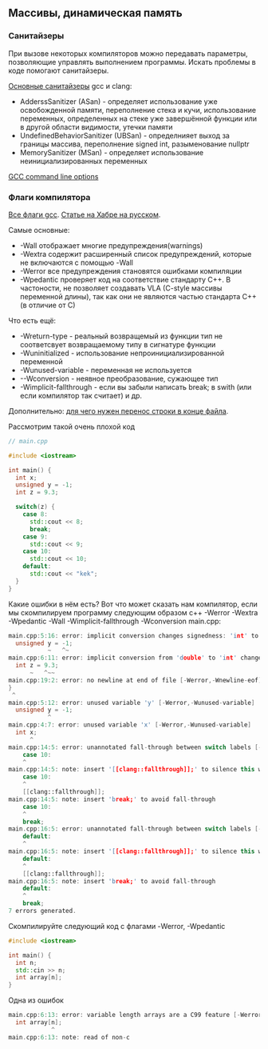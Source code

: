 ## Массивы, динамическая память

### Санитайзеры

При вызове некоторых компиляторов можно передавать параметры, позволяющие управлять выполнением программы. 
Искать проблемы в коде помогают санитайзеры. 

[Основные санитайзеры](https://github.com/google/sanitizers/wiki/MemorySanitizer) gcc и clang:
 - AdderssSanitizer (ASan) - определяет использование уже освобожденной памяти, переполнение стека и кучи, использование переменных, определенных на стеке уже завершённой функции или в другой области видимости, утечки памяти
 - UndefinedBehaviorSanitizer (UBSan) - определнияет выход за границы массива, переполнение signed int, разыменование nullptr
 - MemorySanitizer (MSan) - определяет использование неинициализированных переменных

[GCC command line options](https://gcc.gnu.org/onlinedocs/gcc/Instrumentation-Options.html)

### Флаги компилятора

[Все флаги gcc](https://gcc.gnu.org/onlinedocs/gcc/Warning-Options.html). [Cтатье на Хабре на русском](https://habr.com/en/post/490850/).

Самые основные:

- -Wall отображает многие предупреждения(warnings)
- -Wextra содержит расширенный список предупреждений, которые не включаются с помощью -Wall
- -Werror все предупреждения становятся ошибками компиляции
- -Wpedantic проверяет код на соответствие стандарту C++. В частоности, не позволяет создавать VLA (C-style массивы переменной длины), так как они не являются частью стандарта C++ (в отличие от C)

Что есть ещё:
- -Wreturn-type - реальный возвращемый из функции тип не соответсвует возвращаемому типу в сигнатуре функции
- -Wuninitialized - использование непроинициализированной переменной
- -Wunused-variable - переменная не используется
- --Wconversion - неявное преобразование, сужающее тип
- -Wimplicit-fallthrough - если вы забыли написать break; в swith (или если компилятор так считает) и др.

Дополнительно: [для чего нужен перенос строки в конце файла](https://semakin.dev/2020/05/no_newline_at_end_of_file/).

Рассмотрим такой очень плохой код
```C++
// main.cpp

#include <iostream>

int main() {
  int x;
  unsigned y = -1;
  int z = 9.3;

  switch(z) {
    case 8:
      std::cout << 8;
      break;
    case 9:
      std::cout << 9;
    case 10:
      std::cout << 10;
    default:
      std::cout << "kek";
  }
}
```
Какие ошибки в нём есть? Вот что может сказать нам компилятор, если мы скомпилируем программу следующим образом
c++ -Werror -Wextra -Wpedantic -Wall  -Wimplicit-fallthrough -Wconversion main.cpp:
```C++
main.cpp:5:16: error: implicit conversion changes signedness: 'int' to 'unsigned int' [-Werror,-Wsign-conversion]
  unsigned y = -1;
           ~   ^~
main.cpp:6:11: error: implicit conversion from 'double' to 'int' changes value from 9.300000000000001 to 9 [-Werror,-Wliteral-conversion]
  int z = 9.3;
      ~   ^~~
main.cpp:19:2: error: no newline at end of file [-Werror,-Wnewline-eof]
}
 ^
main.cpp:5:12: error: unused variable 'y' [-Werror,-Wunused-variable]
  unsigned y = -1;
           ^
main.cpp:4:7: error: unused variable 'x' [-Werror,-Wunused-variable]
  int x;
      ^
main.cpp:14:5: error: unannotated fall-through between switch labels [-Werror,-Wimplicit-fallthrough]
    case 10:
    ^
main.cpp:14:5: note: insert '[[clang::fallthrough]];' to silence this warning
    case 10:
    ^
    [[clang::fallthrough]]; 
main.cpp:14:5: note: insert 'break;' to avoid fall-through
    case 10:
    ^
    break; 
main.cpp:16:5: error: unannotated fall-through between switch labels [-Werror,-Wimplicit-fallthrough]
    default:
    ^
main.cpp:16:5: note: insert '[[clang::fallthrough]];' to silence this warning
    default:
    ^
    [[clang::fallthrough]]; 
main.cpp:16:5: note: insert 'break;' to avoid fall-through
    default:
    ^
    break; 
7 errors generated.
```
Скомпилируйте следующий код с флагами -Werror, -Wpedantic 
```C++
#include <iostream>

int main() {
  int n;
  std::cin >> n;
  int array[n];
}
```

Одна из ошибок
```C++
main.cpp:6:13: error: variable length arrays are a C99 feature [-Werror,-Wvla-extension]
  int array[n];
            ^
main.cpp:6:13: note: read of non-c
```
